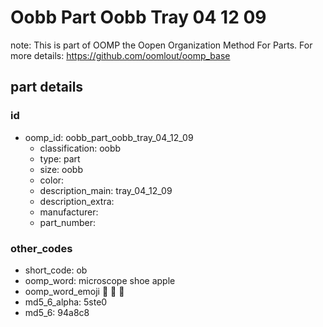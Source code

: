 # Oobb Part Oobb Tray 04 12 09  

note: This is part of OOMP the Oopen Organization Method For Parts. For more details: https://github.com/oomlout/oomp_base

##  part details





### id
* oomp_id: oobb_part_oobb_tray_04_12_09
  * classification: oobb
  * type: part
  * size: oobb
  * color: 
  * description_main: tray_04_12_09
  * description_extra: 
  * manufacturer: 
  * part_number: 

### other_codes
* short_code: ob
* oomp_word: microscope shoe apple
* oomp_word_emoji :microscope: :shoe: :apple:
* md5_6_alpha: 5ste0
* md5_6: 94a8c8